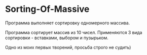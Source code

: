 # Sorting-Of-Massive
Программа выполняет сортировку одномерного массива.

Программа сортирует массив из 10 чисел. Применяются 3 вида сортировки - вставками, выбором и пузырьком.

Одно из моих первых творений, просьба строго не судить) 
